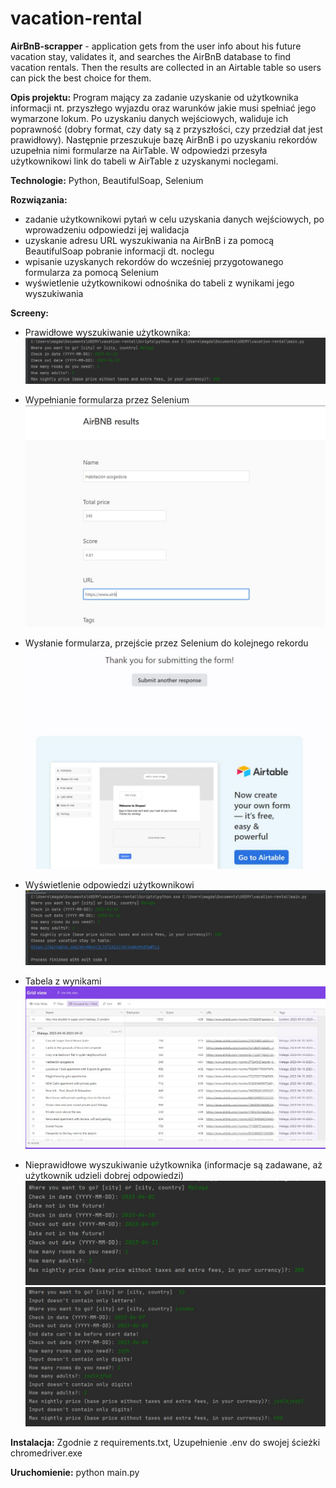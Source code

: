# vacation-rental
**AirBnB-scrapper** - application gets from the user info about his future vacation stay,
validates it, and searches the AirBnB database to find vacation rentals.
Then the results are collected in an Airtable table so users can pick the best choice for them.

**Opis projektu:**
Program mający za zadanie uzyskanie od użytkownika informacji nt. przyszłego wyjazdu oraz warunków 
jakie musi spełniać jego wymarzone lokum. Po uzyskaniu danych wejściowych, waliduje ich poprawność 
(dobry format, czy daty są z przyszłości, czy przedział dat jest prawidłowy). 
Następnie przeszukuje bazę AirBnB i po uzyskaniu rekordów uzupełnia nimi formularze na AirTable. 
W odpowiedzi przesyła użytkownikowi link do tabeli w AirTable z uzyskanymi noclegami. 

**Technologie:**
Python,
BeautifulSoap,
Selenium


**Rozwiązania:**
- zadanie użytkownikowi pytań w celu uzyskania danych wejściowych, po wprowadzeniu odpowiedzi jej walidacja
- uzyskanie adresu URL wyszukiwania na AirBnB i za pomocą BeautifulSoap pobranie informacji dt. noclegu
- wpisanie uzyskanych rekordów do wcześniej przygotowanego formularza za pomocą Selenium
- wyświetlenie użytkownikowi odnośnika do tabeli z wynikami jego wyszukiwania

**Screeny:**

- Prawidłowe wyszukiwanie użytkownika:
![correct input screenshot](./screenshots/user_input_correct.jpg)
- Wypełnianie formularza przez Selenium
![form screenshot](./screenshots/results_form.jpg)
- Wysłanie formularza, przejście przez Selenium do kolejnego rekordu
![form done screenshot](./screenshots/results_form_done.jpg)
- Wyświetlenie odpowiedzi użytkownikowi
![user results screenshot](./screenshots/user_results.jpg)
- Tabela z wynikami
![user table screenshot](./screenshots/table_results.jpg)

- Nieprawidłowe wyszukiwanie użytkownika (informacje są zadawane, aż użytkownik udzieli dobrej odpowiedzi)
![incorrect input screenshot](./screenshots/user_input_incorrect.jpg)
![incorrect 2 input screenshot](./screenshots/user_input_incorrect_2.jpg)


**Instalacja:**
Zgodnie z requirements.txt,
Uzupełnienie .env do swojej ścieżki chromedriver.exe


**Uruchomienie:**
python main.py


